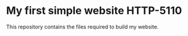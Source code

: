 # My first simple website HTTP-5110
This repository contains the files required to build my website.
